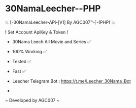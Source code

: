 # 30NamaLeecher--PHP

💥 [-30NamaLeecher-APi-[V1] By AGC007™-]-(PHP) 💥

! Set Account ApiKey & Token !

- 30Nama Leech All Movie and Series ✅
- 100% Working ✅
- Tested ✅
- Fast ✅

- Leecher Telegram Bot : https://t.me/Leecher_30Nama_Bot
- 
~ Developed by AGC007 ~
